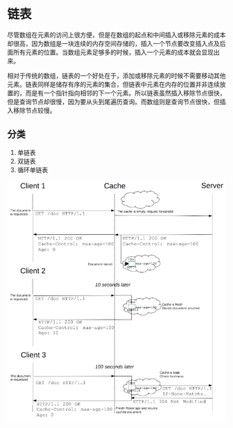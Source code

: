 # 链表

尽管数组在元素的访问上很方便，但是在数组的起点和中间插入或移除元素的成本却很高，因为数组是一块连续的内存空间存储的，插入一个节点要改变插入点及后面所有元素的位置。当数组元素足够多的时候，插入一个元素的成本就会显现出来。

相对于传统的数组，链表的一个好处在于，添加或移除元素的时候不需要移动其他元素。链表同样是储存有序的元素的集合，但链表中元素在内存的位置并非连续放置的，而是有一个指针指向相邻的下一个元素。所以链表虽然插入移除节点很快，但是查询节点却很慢，因为要从头到尾遍历查询。而数组则是查询节点很快，但插入移除节点较慢。

## 分类

1. 单链表
2. 双链表
3. 循环单链表

![](../../../.gitbook/assets/image%20%2893%29.png)

